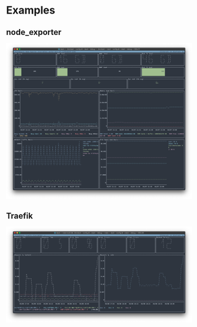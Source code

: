 # Examples

## node_exporter

![node_exporter](./assets/node_exporter.png)

## Traefik

![Traefik](./assets/traefik.png)
